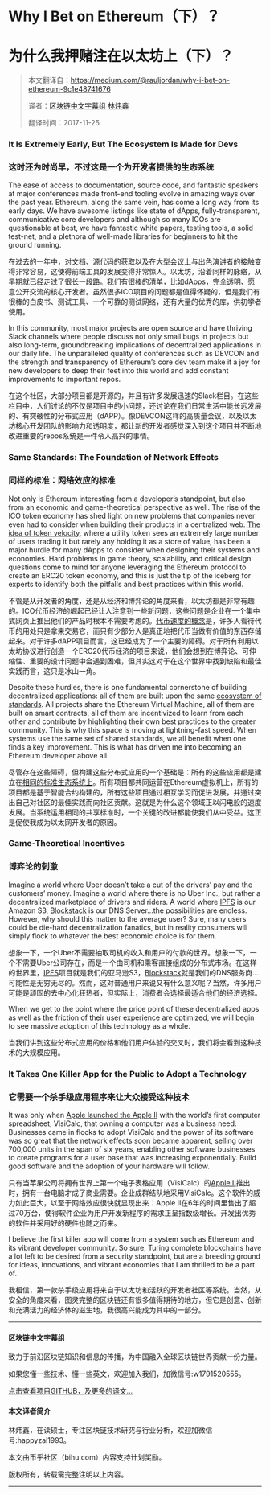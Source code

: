 # Why I Bet on Ethereum（下）？
# 为什么我押赌注在以太坊上（下）？


> 本文翻译自：https://medium.com/@rauljordan/why-i-bet-on-ethereum-9c1e48741676
> 
> 译者：[区块链中文字幕组](https://github.com/BlockchainTranslator/EOS) [林炜鑫](https://github.com/weixin1993)
> 
> 翻译时间：2017-11-25

### It Is Extremely Early, But The Ecosystem Is Made for Devs
### 这时还为时尚早，不过这是一个为开发者提供的生态系统

The ease of access to documentation, source code, and fantastic speakers at major conferences made front-end tooling evolve in amazing ways over the past year. Ethereum, along the same vein, has come a long way from its early days. We have awesome listings like state of dApps, fully-transparent, communicative core developers and although so many ICOs are questionable at best, we have fantastic white papers, testing tools, a solid test-net, and a plethora of well-made libraries for beginners to hit the ground running.

在过去的一年中，对文档、源代码的获取以及在大型会议上与出色演讲者的接触变得非常容易，这使得前端工具的发展变得非常惊人。以太坊，沿着同样的脉络，从早期就已经走过了很长一段路。我们有很棒的清单，比如dApps，完全透明、愿意公开交流的核心开发者。虽然很多ICO项目的问题都是值得怀疑的，但是我们有很棒的白皮书、测试工具、一个可靠的测试网络，还有大量的优秀的库，供初学者使用。

In this community, most major projects are open source and have thriving Slack channels where people discuss not only small bugs in projects but also long-term, groundbreaking implications of decentralized applications in our daily life. The unparalleled quality of conferences such as DEVCON and the strength and transparency of Ethereum’s core dev team make it a joy for new developers to deep their feet into this world and add constant improvements to important repos.

在这个社区，大部分项目都是开源的，并且有许多发展迅速的Slack栏目。在这些栏目中，人们讨论的不仅是项目中的小问题，还讨论在我们日常生活中能长远发展的、有突破性的分布式应用（dAPP）。像DEVCON这样的高质量会议，以及以太坊核心开发团队的影响力和透明度，都让新的开发者感觉深入到这个项目并不断地改进重要的repos系统是一件令人高兴的事情。

### Same Standards: The Foundation of Network Effects
### 同样的标准：网络效应的标准

Not only is Ethereum interesting from a developer’s standpoint, but also from an economic and game-theoretical perspective as well. The rise of the ICO token economy has shed light on new problems that companies never even had to consider when building their products in a centralized web. [The idea of token velocity](https://multicoin.capital/2017/12/08/understanding-token-velocity/), where a utility token sees an extremely large number of users trading it but rarely any holding it as a store of value, has been a major hurdle for many dApps to consider when designing their systems and economies. Hard problems in game theory, scalability, and critical design questions come to mind for anyone leveraging the Ethereum protocol to create an ERC20 token economy, and this is just the tip of the iceberg for experts to identify both the pitfalls and best practices within this world.

不管是从开发者的角度，还是从经济和博弈论的角度来看，以太坊都是非常有趣的。ICO代币经济的崛起已经让人注意到一些新问题，这些问题是企业在一个集中式网页上推出他们的产品时根本不需要考虑的。[代币速度的概念](https://multicoin.capital/2017/12/08/understanding-token-velocity/)是，许多人看待代币的用处只是拿来交易它，而只有少部分人是真正地把代币当做有价值的东西存储起来。对于许多dAPP项目而言，这已经成为了一个主要的障碍。对于所有利用以太坊协议进行创造一个ERC20代币经济的项目来说，他们会想到在博弈论、可伸缩性、重要的设计问题中会遇到困难，但其实这对于在这个世界中找到缺陷和最佳实践而言，这只是冰山一角。

Despite these hurdles, there is one fundamental cornerstone of building decentralized applications: all of them are built upon the same [ecosystem of standards](http://preethikasireddy.me/2017/09/19/the-synergies-gained-from-building-on-ethereums-decentralized-app-ecosystem/). All projects share the Ethereum Virtual Machine, all of them are built on smart contracts, all of them are incentivized to learn from each other and contribute by highlighting their own best practices to the greater community. This is why this space is moving at lightning-fast speed. When systems use the same set of shared standards, we all benefit when one finds a key improvement. This is what has driven me into becoming an Ethereum developer above all.

尽管存在这些障碍，但构建这些分布式应用的一个基础是：所有的这些应用都是建立在[相同的标准生态系统上](http://preethikasireddy.me/2017/09/19/the-synergies-gained-from-building-on-ethereums-decentralized-app-ecosystem/)。所有项目都共同运营在Ethereum虚拟机上，所有的项目都是基于智能合约构建的，所有这些项目通过相互学习而促进发展，并通过突出自己对社区的最佳实践而向社区贡献。这就是为什么这个领域正以闪电般的速度发展。当系统运用相同的共享标准时，一个关键的改进都能使我们从中受益。这正是促使我成为以太网开发者的原因。

### Game-Theoretical Incentives
### 博弈论的刺激

Imagine a world where Uber doesn’t take a cut of the drivers’ pay and the customers’ money. Imagine a world where there is no Uber Inc., but rather a decentralized marketplace of drivers and riders. A world where [IPFS](https://ipfs.io/) is our Amazon S3, [Blockstack](https://blockstack.org/) is our DNS Server…the possibilities are endless. However, why should this matter to the average user? Sure, many users could be die-hard decentralization fanatics, but in reality consumers will simply flock to whatever the best economic choice is for them.

想象一下，一个Uber不需要抽取司机的收入和用户的付款的世界。想象一下，一个不需要Uber公司存在，而是一个由司机和乘客直接组成的分布式市场。在这样的世界里，[IPFS](https://ipfs.io/)项目就是我们的亚马逊S3，[Blockstack](https://blockstack.org/)就是我们的DNS服务商...可能性是无穷无尽的。然而，这对普通用户来说又有什么意义呢？当然，许多用户可能是顽固的去中心化狂热者，但实际上，消费者会选择最适合他们的经济选择。

When we get to the point where the price point of these decentralized apps as well as the friction of their user experience are optimized, we will begin to see massive adoption of this technology as a whole.

当我们讲到这些分布式应用的价格和他们用户体验的交叉时，我们将会看到这种技术的大规模应用。


### It Takes One Killer App for the Public to Adopt a Technology
### 它需要一个杀手级应用程序来让大众接受这种技术

It was only when [Apple launched the Apple II](https://www.cultofmac.com/460680/apple-ii-killer-app-visicalc/) with the world’s first computer spreadsheet, VisiCalc, that owning a computer was a business need. Businesses came in flocks to adopt VisiCalc and the power of its software was so great that the network effects soon became apparent, selling over 700,000 units in the span of six years, enabling other software businesses to create programs for a user base that was increasing exponentially. Build good software and the adoption of your hardware will follow.

只有当苹果公司将拥有世界上第一个电子表格应用（VisiCalc）的[Apple II](https://www.cultofmac.com/460680/apple-ii-killer-app-visicalc/)推出时，拥有一台电脑才成了商业需要。企业成群结队地采用VisiCalc。这个软件的威力如此巨大，以至于网络效应很快就显现出来：Apple II在6年的时间里售出了超过70万台，使得软件企业为用户开发新程序的需求正呈指数级增长。开发出优秀的软件并采用好的硬件也随之而来。

I believe the first killer app will come from a system such as Ethereum and its vibrant developer community. So sure, Turing complete blockchains have a lot left to be desired from a security standpoint, but are a breeding ground for ideas, innovations, and vibrant economies that I am thrilled to be a part of.

我相信，第一款杀手级应用将来自于以太坊和活跃的开发者社区等系统。当然，从安全的角度来看，图灵完整的区块链还有很多值得期待的地方，但它是创意、创新和充满活力的经济体的滋生地，我很高兴能成为其中的一部分。






----------------------------------------------------

#### 区块链中文字幕组

致力于前沿区块链知识和信息的传播，为中国融入全球区块链世界贡献一份力量。

如果您懂一些技术、懂一些英文，欢迎加入我们，加微信号:w1791520555。

[点击查看项目GITHUB，及更多的译文...](https://github.com/BlockchainTranslator/EOS)

#### 本文译者简介

林炜鑫，在读硕士，专注区块链技术研究与行业分析，欢迎加微信号:happyzai1993。

本文由币乎社区（bihu.com）内容支持计划奖励。

版权所有，转载需完整注明以上内容。

----------------------------------------------------




